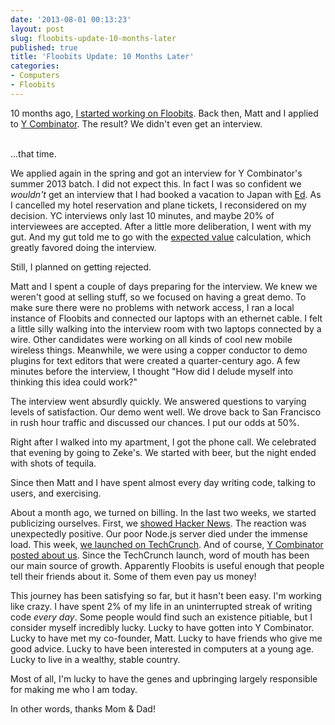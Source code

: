 ```yaml
---
date: '2013-08-01 00:13:23'
layout: post
slug: floobits-update-10-months-later
published: true
title: 'Floobits Update: 10 Months Later'
categories:
- Computers
- Floobits
---
```


10 months ago, [I started working on Floobits](/2012/10/19/cross-editor-real-time-collaboration/). Back then, Matt and I applied to [Y Combinator](http://ycombinator.com/). The result? We didn't even get an interview.

<br />
...that time.

We applied again in the spring and got an interview for Y Combinator's summer 2013 batch. I did not expect this. In fact I was so confident we *wouldn't* get an interview that I had booked a vacation to Japan with [Ed](http://edrooth.com/). As I cancelled my hotel reservation and plane tickets, I reconsidered on my decision. YC interviews only last 10 minutes, and maybe 20% of interviewees are accepted. After a little more deliberation, I went with my gut. And my gut told me to go with the [expected value](http://en.wikipedia.org/wiki/Expected_value) calculation, which greatly favored doing the interview.

Still, I planned on getting rejected.

Matt and I spent a couple of days preparing for the interview. We knew we weren't good at selling stuff, so we focused on having a great demo. To make sure there were no problems with network access, I ran a local instance of Floobits and connected our laptops with an ethernet cable. I felt a little silly walking into the interview room with two laptops connected by a wire. Other candidates were working on all kinds of cool new mobile wireless things. Meanwhile, we were using a copper conductor to demo plugins for text editors that were created a quarter-century ago. A few minutes before the interview, I thought "How did I delude myself into thinking this idea could work?"

The interview went absurdly quickly. We answered questions to varying levels of satisfaction. Our demo went well. We drove back to San Francisco in rush hour traffic and discussed our chances. I put our odds at 50%.

Right after I walked into my apartment, I got the phone call. We celebrated that evening by going to Zeke's. We started with beer, but the night ended with shots of tequila.

Since then Matt and I have spent almost every day writing code, talking to users, and exercising.

About a month ago, we turned on billing. In the last two weeks, we started publicizing ourselves. First, we [showed Hacker News](https://news.ycombinator.com/item?id=6064608). The reaction was unexpectedly positive. Our poor Node.js server died under the immense load. This week, [we launched on TechCrunch](http://techcrunch.com/2013/07/30/floobits-debuts-remote-pair-programming-tool-where-you-can-collaborate-in-your-favorite-native-editor/). And of course, [Y Combinator posted about us](http://blog.ycombinator.com/floobits-yc-s13-lets-you-write-code-with-others-directly-in-sublime-text-emacs-vim-pair-programming-done-right). Since the TechCrunch launch, word of mouth has been our main source of growth. Apparently Floobits is useful enough that people tell their friends about it. Some of them even pay us money!

This journey has been satisfying so far, but it hasn't been easy. I'm working like crazy. I have spent 2% of my life in an uninterrupted streak of writing code *every day*. Some people would find such an existence pitiable, but I consider myself incredibly lucky. Lucky to have gotten into Y Combinator. Lucky to have met my co-founder, Matt. Lucky to have friends who give me good advice. Lucky to have been interested in computers at a young age. Lucky to live in a wealthy, stable country.

Most of all, I'm lucky to have the genes and upbringing largely responsible for making me who I am today.

In other words, thanks Mom & Dad!
